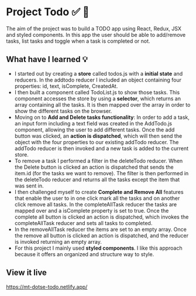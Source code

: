 # Project Todo ✅ 📝

The aim of the project was to build a TODO app using React, Redux, JSX and styled components. In this app the user should be able to add/remove tasks, list tasks and toggle when a task is completed or not.

## What have I learned 💡

- I started out by creating a **store** called todos.js with a **initial state** and reducers. In the addtodo reducer I included an object containing four properties: id, text, isComplete, CreatedAt.
- I then built a component called TodoList.js to show those tasks. This component accesses the store by using a **selector**, which returns an array containing all the tasks. It is then mapped over the array in order to show the different tasks on the browser.
- Moving on to **Add and Delete tasks functionality**: In order to add a task, an input form including a text field was created in the AddTodo.js component, allowing the user to add different tasks. Once the add button was clicked, an **action is dispatched**, which will then send the object with the four properties to our existing addTodo reducer. The addTodo reducer is then invoked and a new task is added to the current store.
- To remove a task I performed a filter in the deleteTodo reducer. When the Delete button is clicked an action is dispatched that sends the item.id (for the tasks we want to remove). The filter is then performed in the deleteTodo reducer and returns all the tasks except the item that was sent in.
- I then challenged myself to create **Complete and Remove All** features that enable the user to in one click mark all the tasks and on another click remove all tasks. In the completeAllTask reducer the tasks are mapped over and a isComplete property is set to true. Once the complete all button is clicked an action is dispatched, which invokes the completeAllTask reducer and sets all tasks to completed.
- In the removeAllTask reducer the items are set to an empty array. Once the remove all button is clicked an action is dispatched, and the reducer is invoked returning an empty array.
- For this project I mainly used **styled components**. I like this approach because it offers an organized and structure way to style.

## View it live

https://mt-dotse-todo.netlify.app/
